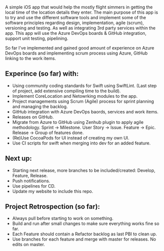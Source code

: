 A simple iOS app that would help the mostly flight simmers in getting the local time of the location details they enter.
The main purpose of this app is to try and use the different software tools and implement some of the software principles regarding design, implementation, agile (scrum), versioning and testing. As well as integrating 3rd party services within the app.
This app will use the Azure DevOps boards & GitHub integration, support unit testing, pipelining.

So far I've implemented and gained good amount of experience on Azure DevOps boards and implementing scrum process using Azure, GitHub linking to the work items.

Experince (so far) with:
------------------------
* Using community coding standards for Swift using SwiftLint. (Last step of project, add extensive compiling time to the build).
* Implement CoreLocation and Netowrking modules to the app.
* Project managements using Scrum (Agile) process for sprint planning and managing the backlog.
* GitHub integration with Azure DevOps baords, services and work items.
* Releases on GitHub.
* Migrate from Azure to GitHub using Zenhub plugin to apply agile methodology.
  Sprint -> Milestone. User Story -> Issue. Feature -> Epic. Release -> Group of features done.
* (Re)Use CocoaPods for UI instead of creating my own UI.
* Use CI scripts for swift when merging into dev for an added feature.

Next up:
---------
* Starting next release, more branches to be included/created: Develop, Feature, Release.
* Push notifications.
* Use pipelines for CD.
* Update my website to include this repo.



Project Retrospection (so far):
---------------------------------
* Always pull before starting to work on something.
* Build and run after small changes to make sure everything works fine so far.
* Each Feature should contain a Refactor backlog as last PBI to clean up.
* Use branches for each feature and merge with master for releases. No edits on master.
